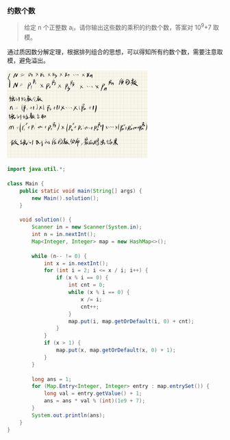 ### 约数个数

> 给定 n 个正整数 a<sub>i</sub>，请你输出这些数的乘积的约数个数，答案对 10<sup>9</sup>+7 取模。

通过质因数分解定理，根据排列组合的思想，可以得知所有约数个数，需要注意取模，避免溢出。

 <img src="https://raw.githubusercontent.com/Eminem-x/Learning/main/AcWing/pic/Part1/约数.png" alt="system call" style="max-width: 65%">

````java
import java.util.*;

class Main {
    public static void main(String[] args) {
        new Main().solution();
    }

    void solution() {
        Scanner in = new Scanner(System.in);
        int n = in.nextInt();
        Map<Integer, Integer> map = new HashMap<>();
        
        while (n-- != 0) {
            int x = in.nextInt();
            for (int i = 2; i <= x / i; i++) {
                if (x % i == 0) {
                    int cnt = 0;
                    while (x % i == 0) {
                        x /= i;
                        cnt++;
                    }
                    map.put(i, map.getOrDefault(i, 0) + cnt);
                }
            }
            if (x > 1) {
                map.put(x, map.getOrDefault(x, 0) + 1);
            }
        }
        
        long ans = 1;
        for (Map.Entry<Integer, Integer> entry : map.entrySet()) {
            long val = entry.getValue() + 1;
            ans = ans * val % (int)(1e9 + 7);
        }
        System.out.println(ans);
    }
}
````

